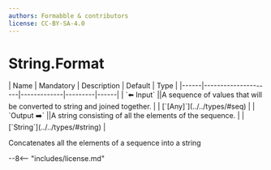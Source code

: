 ```yaml
---
authors: Formabble & contributors
license: CC-BY-SA-4.0
---
```



# String.Format

<div class="sh-parameters" markdown="1">
| Name | Mandatory | Description | Default | Type |
|------|---------------------|-------------|---------|------|
| `⬅️ Input` ||A sequence of values that will be converted to string and joined together. | | [`[Any]`](../../types/#seq) |
| `Output ➡️` ||A string consisting of all the elements of the sequence. | | [`String`](../../types/#string) |

</div>

Concatenates all the elements of a sequence into a string

--8<-- "includes/license.md"


